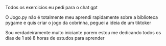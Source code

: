 Todos os exercicios eu pedi para o chat gpt


O Jogo.py não é totalmente meu aprendi rapidamente sobre a biblioteca pygame e quis criar o jogo da cobrinha, peguei a ideia de um tiktoker


Sou verdadeiramente muito iniciante porem estou me dedicando todos os dias de 1 até 8 horas de estudos para aprender 
